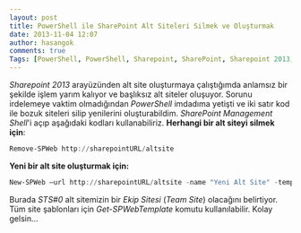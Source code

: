 ```yaml
---
layout: post
title: PowerShell ile SharePoint Alt Siteleri Silmek ve Oluşturmak
date: 2013-11-04 12:07
author: hasangok
comments: true
Tags: [PowerShell, PowerShell, Sharepoint, SharePoint, Sharepoint 2013, SharePoint Management Shell]
---
```

*Sharepoint 2013* arayüzünden alt site oluşturmaya çalıştığımda anlamsız bir şekilde işlem yarım kalıyor ve başlıksız alt siteler oluşuyor. Sorunu irdelemeye vaktim olmadığından *PowerShell* imdadıma yetişti ve iki satır kod ile bozuk siteleri silip yenilerini oluşturabildim. *SharePoint Management Shell*'i açıp aşağıdaki kodları kullanabiliriz.
**Herhangi bir alt siteyi silmek için**:
```powershell
Remove-SPWeb http://sharepointURL/altsite
```
**Yeni bir alt site oluşturmak için:**
```powershell
New-SPWeb –url http://sharepointURL/altsite -name "Yeni Alt Site" -template STS#0
```
Burada *STS#0* alt sitemizin bir *Ekip Sitesi* (*Team Site*) olacağını belirtiyor. Tüm site şablonları için *Get-SPWebTemplate* komutu kullanılabilir.
Kolay gelsin...
